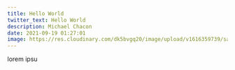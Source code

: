 ```yaml
---
title: Hello World
twitter_text: Hello World
description: Michael Chacon
date: 2021-09-19 01:27:01
image: https://res.cloudinary.com/dk5bvgq20/image/upload/v1616359739/sample.jpg
---
```

lorem ipsu